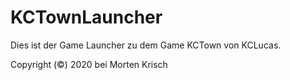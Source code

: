 # KCTownLauncher
Dies ist der Game Launcher zu dem Game KCTown von KCLucas.


Copyright (©) 2020 bei Morten Krisch
